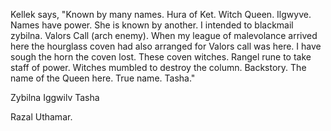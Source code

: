 
Kellek says, "Known by many names. Hura of Ket. Witch Queen. Ilgwyve. Names have power.  She is known by another.  I intended to blackmail zybilna.  Valors Call (arch enemy).  When my league of malevolance arrived here the hourglass coven had also arranged for Valors call was here.  I have sough the horn the coven lost.  These coven witches.  Rangel rune to take staff of power.  Witches mumbled to destroy the column.  Backstory. The name of the Queen here. True name. Tasha."

Zybilna
Iggwilv
Tasha

Razal Uthamar.  

